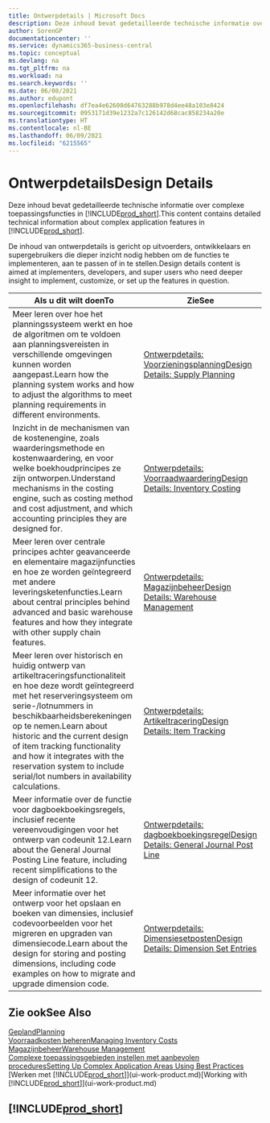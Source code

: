 ```yaml
---
title: Ontwerpdetails | Microsoft Docs
description: Deze inhoud bevat gedetailleerde technische informatie over complexe toepassingsfuncties in Business Central.
author: SorenGP
documentationcenter: ''
ms.service: dynamics365-business-central
ms.topic: conceptual
ms.devlang: na
ms.tgt_pltfrm: na
ms.workload: na
ms.search.keywords: ''
ms.date: 06/08/2021
ms.author: edupont
ms.openlocfilehash: df7ea4e62608d64763288b978d4ee48a103e8424
ms.sourcegitcommit: 0953171d39e1232a7c126142d68cac858234a20e
ms.translationtype: HT
ms.contentlocale: nl-BE
ms.lasthandoff: 06/09/2021
ms.locfileid: "6215565"
---
```

# <a name="design-details"></a><span data-ttu-id="02abd-103">Ontwerpdetails</span><span class="sxs-lookup"><span data-stu-id="02abd-103">Design Details</span></span>
<span data-ttu-id="02abd-104">Deze inhoud bevat gedetailleerde technische informatie over complexe toepassingsfuncties in [!INCLUDE[prod_short](includes/prod_short.md)].</span><span class="sxs-lookup"><span data-stu-id="02abd-104">This content contains detailed technical information about complex application features in [!INCLUDE[prod_short](includes/prod_short.md)].</span></span>  

 <span data-ttu-id="02abd-105">De inhoud van ontwerpdetails is gericht op uitvoerders, ontwikkelaars en supergebruikers die dieper inzicht nodig hebben om de functies te implementeren, aan te passen of in te stellen.</span><span class="sxs-lookup"><span data-stu-id="02abd-105">Design details content is aimed at implementers, developers, and super users who need deeper insight to implement, customize, or set up the features in question.</span></span>  

|<span data-ttu-id="02abd-106">**Als u dit wilt doen**</span><span class="sxs-lookup"><span data-stu-id="02abd-106">**To**</span></span>|<span data-ttu-id="02abd-107">**Zie**</span><span class="sxs-lookup"><span data-stu-id="02abd-107">**See**</span></span>|  
|------------|-------------|  
|<span data-ttu-id="02abd-108">Meer leren over hoe het planningssysteem werkt en hoe de algoritmen om te voldoen aan planningsvereisten in verschillende omgevingen kunnen worden aangepast.</span><span class="sxs-lookup"><span data-stu-id="02abd-108">Learn how the planning system works and how to adjust the algorithms to meet planning requirements in different environments.</span></span>|[<span data-ttu-id="02abd-109">Ontwerpdetails: Voorzieningsplanning</span><span class="sxs-lookup"><span data-stu-id="02abd-109">Design Details: Supply Planning</span></span>](design-details-supply-planning.md)|  
|<span data-ttu-id="02abd-110">Inzicht in de mechanismen van de kostenengine, zoals waarderingsmethode en kostenwaardering, en voor welke boekhoudprincipes ze zijn ontworpen.</span><span class="sxs-lookup"><span data-stu-id="02abd-110">Understand mechanisms in the costing engine, such as costing method and cost adjustment, and which accounting principles they are designed for.</span></span>|[<span data-ttu-id="02abd-111">Ontwerpdetails: Voorraadwaardering</span><span class="sxs-lookup"><span data-stu-id="02abd-111">Design Details: Inventory Costing</span></span>](design-details-inventory-costing.md)|  
|<span data-ttu-id="02abd-112">Meer leren over centrale principes achter geavanceerde en elementaire magazijnfuncties en hoe ze worden geïntegreerd met andere leveringsketenfuncties.</span><span class="sxs-lookup"><span data-stu-id="02abd-112">Learn about central principles behind advanced and basic warehouse features and how they integrate with other supply chain features.</span></span>|[<span data-ttu-id="02abd-113">Ontwerpdetails: Magazijnbeheer</span><span class="sxs-lookup"><span data-stu-id="02abd-113">Design Details: Warehouse Management</span></span>](design-details-warehouse-management.md)|  
|<span data-ttu-id="02abd-114">Meer leren over historisch en huidig ontwerp van artikeltraceringsfunctionaliteit en hoe deze wordt geïntegreerd met het reserveringsysteem om serie-/lotnummers in beschikbaarheidsberekeningen op te nemen.</span><span class="sxs-lookup"><span data-stu-id="02abd-114">Learn about historic and the current design of item tracking functionality and how it integrates with the reservation system to include serial/lot numbers in availability calculations.</span></span>|[<span data-ttu-id="02abd-115">Ontwerpdetails: Artikeltracering</span><span class="sxs-lookup"><span data-stu-id="02abd-115">Design Details: Item Tracking</span></span>](design-details-item-tracking.md)|  
|<span data-ttu-id="02abd-116">Meer informatie over de functie voor dagboekboekingsregels, inclusief recente vereenvoudigingen voor het ontwerp van codeunit 12.</span><span class="sxs-lookup"><span data-stu-id="02abd-116">Learn about the General Journal Posting Line feature, including recent simplifications to the design of codeunit 12.</span></span>|[<span data-ttu-id="02abd-117">Ontwerpdetails: dagboekboekingsregel</span><span class="sxs-lookup"><span data-stu-id="02abd-117">Design Details: General Journal Post Line</span></span>](design-details-general-journal-post-line.md)|
|<span data-ttu-id="02abd-118">Meer informatie over het ontwerp voor het opslaan en boeken van dimensies, inclusief codevoorbeelden voor het migreren en upgraden van dimensiecode.</span><span class="sxs-lookup"><span data-stu-id="02abd-118">Learn about the design for storing and posting dimensions, including code examples on how to migrate and upgrade dimension code.</span></span>|[<span data-ttu-id="02abd-119">Ontwerpdetails: Dimensiesetposten</span><span class="sxs-lookup"><span data-stu-id="02abd-119">Design Details: Dimension Set Entries</span></span>](design-details-dimension-set-entries-overview.md)|

## <a name="see-also"></a><span data-ttu-id="02abd-120">Zie ook</span><span class="sxs-lookup"><span data-stu-id="02abd-120">See Also</span></span>

[<span data-ttu-id="02abd-121">Gepland</span><span class="sxs-lookup"><span data-stu-id="02abd-121">Planning</span></span>](production-planning.md)  
[<span data-ttu-id="02abd-122">Voorraadkosten beheren</span><span class="sxs-lookup"><span data-stu-id="02abd-122">Managing Inventory Costs</span></span>](finance-manage-inventory-costs.md)  
[<span data-ttu-id="02abd-123">Magazijnbeheer</span><span class="sxs-lookup"><span data-stu-id="02abd-123">Warehouse Management</span></span>](warehouse-manage-warehouse.md)  
[<span data-ttu-id="02abd-124">Complexe toepassingsgebieden instellen met aanbevolen procedures</span><span class="sxs-lookup"><span data-stu-id="02abd-124">Setting Up Complex Application Areas Using Best Practices</span></span>](set-up-complex-application-areas-using-best-practices.md)  
<span data-ttu-id="02abd-125">[Werken met [!INCLUDE[prod_short](includes/prod_short.md)]](ui-work-product.md)</span><span class="sxs-lookup"><span data-stu-id="02abd-125">[Working with [!INCLUDE[prod_short](includes/prod_short.md)]](ui-work-product.md)</span></span>  

## [!INCLUDE[prod_short](includes/free_trial_md.md)]  
